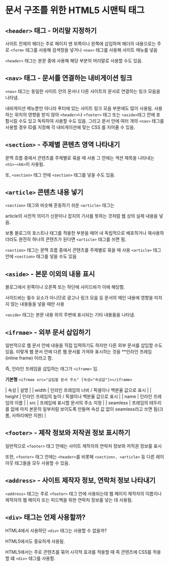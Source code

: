 # 문서 구조를 위한 HTML5 시맨틱 태그

## `<header>` 태그 - 머리말 지정하기

사이트 전체의 헤더는 주로 페이지 맨 위쪽이나 왼쪽에 삽입하며 헤더의 내용으로는
주로 `<form>` 태그를 사용해 검색창을 넣거나
`<nav>` 태그를 사용해  사이트 메뉴를 넣음

`<header>` 태그는 본문 중에 사용해 해당 부분의 머리말로 사용할 수도 있음.

## `<nav>` 태그 - 문서를 연결하는 내비게이션 링크

`<nav>` 태그는 동일한 사이트 안의 문서나 다른 사이트의 문서로 연결하는 링크 모음을 나타냄.

내비게이션 메뉴뿐만 아니라 푸터에 있는 사이트 링크 모음 부분에도 많이 사용됨.
사용하는 위치의 영향을 받지 않아 `<header>`나 `<footer>` 태그 또는 `<aside>`태그 안에 포함시킬 수도 있고 독릭하여 사용할 수도 있음.
그리고 문서 안에 여러 개의 `<nav>` 태그를 사용할 경우 ID를 지정해 각 내비게이션에 맞는 CSS 를 지어줄 수 있음.

## `<section>` - 주제별 콘텐츠 영역 나타내기

문맥 흐름 중에서 콘텐츠를 주제별로 묶을 때 사용
그 안에는 섹션 제목을 나타내는 `<h1>~<h6>`이 사용됨.

또, `<section>` 태그 안에 `<section>` 태그를 넣을 수도 있음.

## `<article>` 콘텐츠 내용 넣기

`<section>` 태그와 비슷해 혼동하기 쉬운 `<article>` 태그는 

article의 사전적 의미가 신문이나 잡지의 기사를 뜻하는 것처럼 웹 상의 실제 내용을 넣음.

보통 블로그의 포스트나 태그를 적용한 부분을 떼어 내 독립적으로 배포하거나 재사용하더라도 완전히 하나의 콘텐츠가 된다면 `<article>` 태그를 쓰면 됨.

`<section>` 태그는 문맥 흐름 중에서 콘텐츠를 주제별로 묶을 때 사용
`<article>` 태그 안에 `<section>` 태그를 넣을 수도 있음

## `<aside>` - 본문 이외의 내용 표시

블로그에서 왼쪽이나 오른쪽 또는 하단에 사이드바가 이에 해당함.

사이드바는 필수 요소가 아니므로 광고나 링크 모음 등 문서의 메인 내용에 영향을 미치지 않는 내용들을 넣을 때만 사용

`<aside>` 태그는 본문 내용 외의 주변에 표시되는 기타 내용들을 나타냄.

## `<ifrmae>` - 외부 문서 삽입하기

일반적으로 웹 문서 안에 내용을 직접 입력하기도 하지만 다른 외부 문서를 삽입할 수도 있음.
이렇게 웹 문서 안에 다른 웹 문서를 가져와 표시하는 것을 **인라인 프레임(inline frame) 이라고 함.

즉, 인라인 프레임을 삽입하는 태그가 `<iframe>` 임.

**기본형** `<ifrmae src="삽입할 문서 주소" [속성="속성값"]></iframe>`

| 속성 | 설명 |
| width | 인라인 프레임의 너비 / 픽셀이나 백분율 값으로 표시 |
| height | 인라인 프레임의 높이 / 픽셀이나 백분율 값으로 표시 |
| name | 인라인 프레임의 이름 |
| src | 프레임에 표시할 문서의 주소 지정 |
| seamless | 프레임의 테두리를 없애 마치 본문의 일부처럼 보이도록 만들며 속성 값 없이 seamless라고 쓰면 됨(크롬, 사파리에만 지원) |

## `<footer>` - 제작 정보와 저작권 정보 표시하기

일반적으로 `<footer>` 태그 안에는 사이트 제작자의 연락처 정보와 저작권 정보를 표시

또한, `<footer>` 태그 안에는 `<header>`를 비롯해 `<section>, <article>` 등 다른 레이아웃 태그들을 모두 사용할 수 있음.

## `<address>` - 사이트 제작자 정보, 연락처 정보 나타내기

`<address>` 태그는 주로 `<footer>` 태그 안에 사용되는데 
웹 페이지 제작자의 이름이나 제작자의 웹 페이지 또는 피드백을 위한 연락처 정보를 넣는 데 사용됨.

## `<div>` 태그는 언제 사용할까?

HTML4에서 사용하던 `<div>` 태그는 사용할 수 없을까?

HTML5에서도 중요하게 사용됨.

HTML5에서는 주로 콘텐츠를 묶어 시각적 효과를 적용할 때 즉 콘텐츠에 CSS를 적용할 떄 `<div>` 태그를 사용함.

